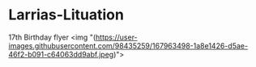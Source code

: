 # Larrias-Lituation
17th Birthday flyer 
<img "(https://user-images.githubusercontent.com/98435259/167963498-1a8e1426-d5ae-46f2-b091-c64063dd9abf.jpeg)">

